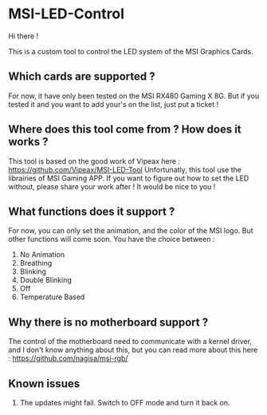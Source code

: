 # MSI-LED-Control

Hi there ! 

This is a custom tool to control the LED system of the MSI Graphics Cards. 


## Which cards are supported ? 

For now, it have only been tested on the MSI RX480 Gaming X 8G. But if you tested it and you want to add your's on the list, just put a ticket !

## Where does this tool come from ? How does it works ? 

This tool is based on the good work of Vipeax here : https://github.com/Vipeax/MSI-LED-Tool
Unfortunatly, this tool use the librairies of MSI Gaming APP. If you want to figure out how to set the LED without, please share your work after ! It would be nice to you !

## What functions does it support ? 

For now, you can only set the animation, and the color of the MSI logo. But other functions will come soon.
You have the choice between : 
1. No Animation
2. Breathing
3. Blinking
4. Double Blinking
5. Off
6. Temperature Based

## Why there is no motherboard support ? 

The control of the motherboard need to communicate with a kernel driver, and I don't know anything about this, but you can read more about this here : https://github.com/nagisa/msi-rgb/

## Known issues
1. The updates might fail. Switch to OFF mode and turn it back on.

